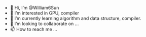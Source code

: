 - 👋 Hi, I’m @William6Sun
- 👀 I’m interested in GPU, compiler
- 🌱 I’m currently learning algorithm and data structure, compiler.
- 💞️ I’m looking to collaborate on ...
- 📫 How to reach me ...

<!---
William6Sun/William6Sun is a ✨ special ✨ repository because its `README.md` (this file) appears on your GitHub profile.
You can click the Preview link to take a look at your changes.
--->
